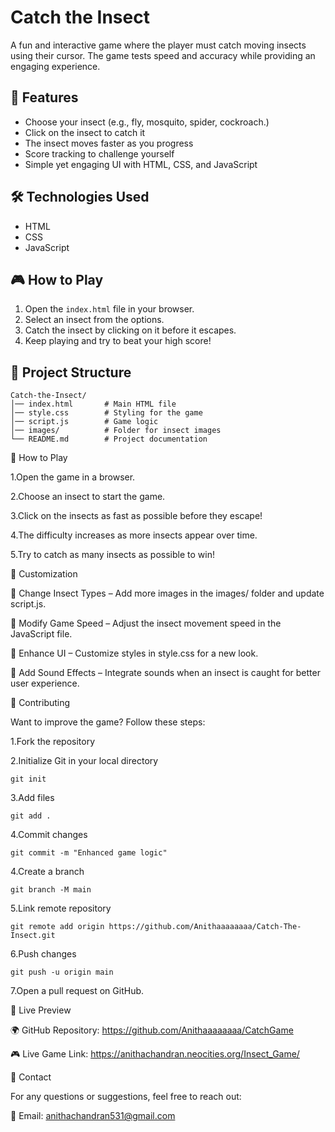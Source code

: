 # Catch the Insect

A fun and interactive game where the player must catch moving insects using their cursor. The game tests speed and accuracy while providing an engaging experience.

## 🚀 Features
- Choose your insect (e.g., fly, mosquito, spider, cockroach.)
- Click on the insect to catch it
- The insect moves faster as you progress
- Score tracking to challenge yourself
- Simple yet engaging UI with HTML, CSS, and JavaScript

## 🛠️ Technologies Used
- HTML
- CSS
- JavaScript

## 🎮 How to Play
1. Open the `index.html` file in your browser.
2. Select an insect from the options.
3. Catch the insect by clicking on it before it escapes.
4. Keep playing and try to beat your high score!

## 📂 Project Structure
```
Catch-the-Insect/
│── index.html       # Main HTML file
│── style.css        # Styling for the game
│── script.js        # Game logic
│── images/          # Folder for insect images
└── README.md        # Project documentation
```


🎯 How to Play

1.Open the game in a browser.

2.Choose an insect to start the game.

3.Click on the insects as fast as possible before they escape!

4.The difficulty increases as more insects appear over time.

5.Try to catch as many insects as possible to win!


🔧 Customization

🔹 Change Insect Types – Add more images in the images/ folder and update script.js.

🔹 Modify Game Speed – Adjust the insect movement speed in the JavaScript file.

🔹 Enhance UI – Customize styles in style.css for a new look.

🔹 Add Sound Effects – Integrate sounds when an insect is caught for better user experience.


🤝 Contributing

Want to improve the game? Follow these steps:

1.Fork the repository

2.Initialize Git in your local directory
```
git init
```
3.Add files
```
git add .
```
4.Commit changes
```
git commit -m "Enhanced game logic"
```
4.Create a branch
```
git branch -M main
```
5.Link remote repository
```
git remote add origin https://github.com/Anithaaaaaaaa/Catch-The-Insect.git
```
6.Push changes
```
git push -u origin main
```
7.Open a pull request on GitHub.


🔗 Live Preview

🌍 GitHub Repository: https://github.com/Anithaaaaaaaa/CatchGame

🎮 Live Game Link: https://anithachandran.neocities.org/Insect_Game/

📩 Contact

For any questions or suggestions, feel free to reach out:

📧 Email: anithachandran531@gmail.com




